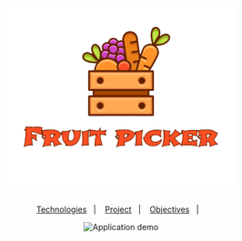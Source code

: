 <h1 align="center">
  <img alt="Utility" title="Utility" src=".github/logo-fruit-picker.png" width="400px" />
</h1>

<p align="center">
  <a href="#-technologies">Technologies</a>&nbsp;&nbsp;&nbsp;|&nbsp;&nbsp;&nbsp;
  <a href="#-project">Project</a>&nbsp;&nbsp;&nbsp;|&nbsp;&nbsp;&nbsp;
  <a href="#-objectives">Objectives</a>&nbsp;&nbsp;&nbsp;|&nbsp;&nbsp;&nbsp;

</p>

<p align="center">
 <img src=".github/gameplay.gif" alt="Application demo" width="900px" height="550px"/>
</p>
